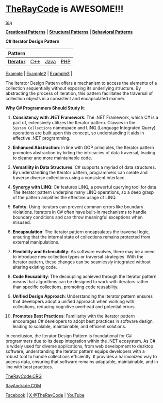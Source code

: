 # [TheRayCode](../../../README.md) is AWESOME!!!

[top](../README.md)

**[Creational Patterns](../../Creational/README.md)** | **[Structural Patterns](../../Structural/README.md)** | **[Behavioral Patterns](../README.md)**

**C# Iterator Design Pattern**

|Pattern|   |   |   |
|---|---|---|---|
| [**Iterator**](README.md) | [C++](../../../CPP/Behavioral/Iterator/README.md) | [Java](../../../Java/Behavioral/Iterator/README.md) | [PHP](../../../PHP/Behavioral/Iterator/README.md) |

[Example](Example/README.md) | [Example2](Example2/README.md) | [Example3](Example3/README.md) | 

The Iterator Design Pattern offers a mechanism to access the elements of a collection sequentially without exposing its underlying structure. By abstracting the process of iteration, this pattern facilitates the traversal of collection objects in a consistent and encapsulated manner.

**Why C# Programmers Should Study It**:

1. **Consistency with .NET Framework**: The .NET Framework, which C# is a part of, extensively utilizes the Iterator pattern. Classes in the `System.Collections` namespace and LINQ (Language Integrated Query) operations are built upon this concept, so understanding it aids in effective .NET programming.

2. **Enhanced Abstraction**: In line with OOP principles, the Iterator pattern promotes abstraction by hiding the intricacies of data traversal, leading to cleaner and more maintainable code.

3. **Versatility in Data Structures**: C# supports a myriad of data structures. By understanding the Iterator pattern, programmers can create and traverse diverse collections using a consistent interface.

4. **Synergy with LINQ**: C# features LINQ, a powerful querying tool for data. The Iterator pattern underpins many LINQ operations, so a deep grasp of the pattern amplifies the effective usage of LINQ.

5. **Safety**: Using iterators can prevent common errors like boundary violations. Iterators in C# often have built-in mechanisms to handle boundary conditions and can throw meaningful exceptions when misused.

6. **Encapsulation**: The Iterator pattern encapsulates the traversal logic, ensuring that the internal state of collections remains protected from external manipulations.

7. **Flexibility and Extensibility**: As software evolves, there may be a need to introduce new collection types or traversal strategies. With the Iterator pattern, these changes can be seamlessly integrated without altering existing code.

8. **Code Reusability**: The decoupling achieved through the Iterator pattern means that algorithms can be designed to work with iterators rather than specific collections, promoting code reusability.

9. **Unified Design Approach**: Understanding the Iterator pattern ensures that developers adopt a unified approach when working with collections, reducing cognitive overhead and potential errors.

10. **Promotes Best Practices**: Familiarity with the Iterator pattern encourages C# developers to adopt best practices in software design, leading to scalable, maintainable, and efficient solutions.

In conclusion, the Iterator Design Pattern is foundational for C# programmers due to its deep integration within the .NET ecosystem. As C# is widely used for diverse applications, from web development to desktop software, understanding the Iterator pattern equips developers with a robust tool to handle collections efficiently. It provides a harmonized way to access data, ensuring that software remains adaptable, maintainable, and in line with best practices.

[TheRayCode.ORG](https://www.TheRayCode.org)

[RayAndrade.COM](https://www.RayAndrade.com)

[Facebook](https://www.facebook.com/TheRayCode/) | [X @TheRayCode](https://www.x.com/TheRayCode/) | [YouTube](https://www.youtube.com/TheRayCode/)

